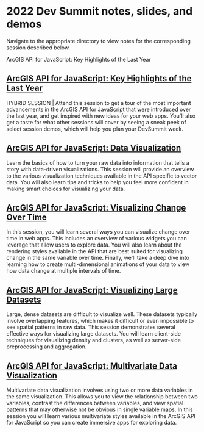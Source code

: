 # 2022 Dev Summit notes, slides, and demos

Navigate to the appropriate directory to view notes for the corresponding session described below.

ArcGIS API for JavaScript: Key Highlights of the Last Year

## [ArcGIS API for JavaScript: Key Highlights of the Last Year]()

HYBRID SESSION | Attend this session to get a tour of the most important advancements in the ArcGIS API for JavaScript that were introduced over the last year, and get inspired with new ideas for your web apps. You'll also get a taste for what other sessions will cover by seeing a sneak peek of select session demos, which will help you plan your DevSummit week.

## [ArcGIS API for JavaScript: Data Visualization](https://ekenes.github.io/conferences/ds-2022/data-viz/)

Learn the basics of how to turn your raw data into information that tells a story with data-driven visualizations. This session will provide an overview to the various visualization techniques available in the API specific to vector data. You will also learn tips and tricks to help you feel more confident in making smart choices for visualizing your data.

## [ArcGIS API for JavaScript: Visualizing Change Over Time](https://ekenes.github.io/conferences/ds-2022/change-over-time/)

In this session, you will learn several ways you can visualize change over time in web apps. This includes an overview of various widgets you can leverage that allow users to explore data. You will also learn about the rendering styles available in the API that are best suited for visualizing change in the same variable over time. Finally, we'll take a deep dive into learning how to create multi-dimensional animations of your data to view how data change at multiple intervals of time.

## [ArcGIS API for JavaScript: Visualizing Large Datasets](https://ekenes.github.io/conferences/ds-2022/large-data-viz/)

Large, dense datasets are difficult to visualize well. These datasets typically involve overlapping features, which makes it difficult or even impossible to see spatial patterns in raw data. This session demonstrates several effective ways for visualizing large datasets. You will learn client-side techniques for visualizing density and clusters, as well as server-side preprocessing and aggregation.

## [ArcGIS API for JavaScript: Multivariate Data Visualization](https://ekenes.github.io/conferences/ds-2022/multivariate-data-viz/)

Multivariate data visualization involves using two or more data variables in the same visualization. This allows you to view the relationship between two variables, contrast the differences between variables, and view spatial patterns that may otherwise not be obvious in single variable maps. In this session you will learn various multivariate styles available in the ArcGIS API for JavaScript so you can create immersive apps for exploring data.
